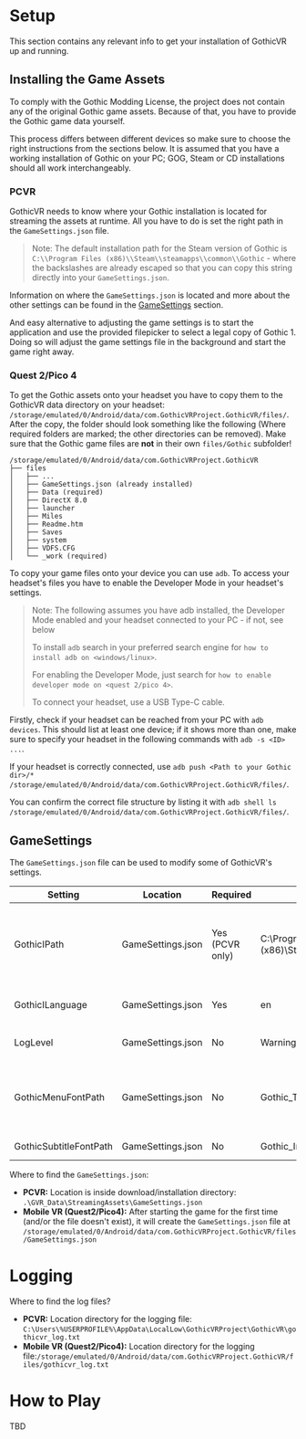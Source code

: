 # Setup

This section contains any relevant info to get your installation of GothicVR up and running.

## Installing the Game Assets

To comply with the Gothic Modding License, the project does not contain any of the original Gothic game assets. Because of that, you have to provide the Gothic game data yourself.

This process differs between different devices so make sure to choose the right instructions from the sections below.
It is assumed that you have a working installation of Gothic on your PC; GOG, Steam or CD installations should all work interchangeably.

### PCVR

GothicVR needs to know where your Gothic installation is located for streaming the assets at runtime. All you have to do is set the right path in the `GameSettings.json` file.

> Note: The default installation path for the Steam version of Gothic is `C:\\Program Files (x86)\\Steam\\steamapps\\common\\Gothic` - where the backslashes are already escaped so that you can copy this string directly into your `GameSettings.json`.

Information on where the `GameSettings.json` is located and more about the other settings can be found in the [GameSettings](#GameSettings) section.

And easy alternative to adjusting the game settings is to start the application and use the provided filepicker to select a legal copy of Gothic 1.
Doing so will adjust the game settings file in the background and start the game right away.

### Quest 2/Pico 4

To get the Gothic assets onto your headset you have to copy them to the GothicVR data directory on your headset: `/storage/emulated/0/Android/data/com.GothicVRProject.GothicVR/files/`. After the copy, the folder should look something like the following (Where required folders are marked; the other directories can be removed). Make sure that the Gothic game files are **not** in their own `files/Gothic` subfolder!

```
/storage/emulated/0/Android/data/com.GothicVRProject.GothicVR
├── files
│   ├── ...
│   ├── GameSettings.json (already installed)
│   ├── Data (required)
│   ├── DirectX 8.0
│   ├── launcher
│   ├── Miles
│   ├── Readme.htm
│   ├── Saves
│   ├── system
│   ├── VDFS.CFG
│   └── _work (required)
```

To copy your game files onto your device you can use `adb`. To access your headset's files you have to enable the Developer Mode in your headset's settings.

> Note: The following assumes you have adb installed, the Developer Mode enabled and your headset connected to your PC - if not, see below
> 
> To install `adb` search in your preferred search engine for `how to install adb on <windows/linux>`.
> 
> For enabling the Developer Mode, just search for `how to enable developer mode on <quest 2/pico 4>`.
>
> To connect your headset, use a USB Type-C cable.

Firstly, check if your headset can be reached from your PC with `adb devices`. This should list at least one device; if it shows more than one, make sure to specify your headset in the following commands with `adb -s <ID> ...`.

If your headset is correctly connected, use `adb push <Path to your Gothic dir>/* /storage/emulated/0/Android/data/com.GothicVRProject.GothicVR/files/`.

You can confirm the correct file structure by listing it with `adb shell ls /storage/emulated/0/Android/data/com.GothicVRProject.GothicVR/files/`.

## GameSettings

The `GameSettings.json` file can be used to modify some of GothicVR's settings.

| Setting                | Location          | Required        | Example                                                   | Description                                                                                                                                                                                                 |
|------------------------|-------------------|-----------------|-----------------------------------------------------------|-------------------------------------------------------------------------------------------------------------------------------------------------------------------------------------------------------------|
| GothicIPath            | GameSettings.json | Yes (PCVR only) | C:\\Program Files (x86)\\Steam\\steamapps\\common\\Gothic | GothicVR requires a full Gothic1 installation/file-dump at runtime. Name its location here (Windows users: Escape the backslash with `\\`). <br>This setting gets ignored on Android (e.g. Pico 4/Quest 2). |
| GothicILanguage        | GameSettings.json | Yes             | en                                                        | Name of the language, Gothic is installed with: cs/en/de/fr/it/pl/es/ru                                                                                                                                     |
| LogLevel               | GameSettings.json | No              | Warning                                                   | Defines the level of logging that will be saved. Values are: Debug/Warning/Error/Exception.                                                                                                                 |
| GothicMenuFontPath     | GameSettings.json | No              | Gothic_Titel_Offiziell.ttf                                | Font which is used within Gothic Menu. .ttf/.otf supported. Feel free to check (e.g.) on worldofgothic for some cool fonts. If not defined, the game will fallback to a default font.                       |
| GothicSubtitleFontPath | GameSettings.json | No              | Gothic_Ingame_Offiziell.ttf                               | Same like font setting above but for subtitles in game.                                                                                                                                                     |

Where to find the `GameSettings.json`:
* **PCVR:** Location is inside download/installation directory: `.\GVR_Data\StreamingAssets\GameSettings.json`
* **Mobile VR (Quest2/Pico4):** After starting the game for the first time (and/or the file doesn't exist), it will create the `GameSettings.json` file at `/storage/emulated/0/Android/data/com.GothicVRProject.GothicVR/files/GameSettings.json`

# Logging

Where to find the log files?
* **PCVR:** Location directory for the logging file: `C:\Users\%USERPROFILE%\AppData\LocalLow\GothicVRProject\GothicVR\gothicvr_log.txt`
* **Mobile VR (Quest2/Pico4):** Location directory for the logging file:`/storage/emulated/0/Android/data/com.GothicVRProject.GothicVR/files/gothicvr_log.txt`

# How to Play
TBD

